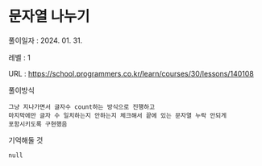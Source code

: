 # 문자열 나누기  
풀이일자 : 2024. 01. 31.  
    
레벨 : 1    

URL : https://school.programmers.co.kr/learn/courses/30/lessons/140108
    
풀이방식    

    그냥 지나가면서 글자수 count하는 방식으로 진행하고
    마지막에만 글자 수 일치하는지 안하는지 체크해서 끝에 있는 문자열 누락 안되게
    포함시키도록 구현했음

기억해둘 것  
    
    null
